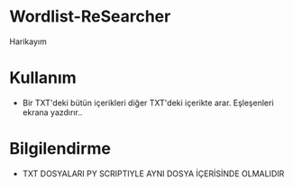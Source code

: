 # Wordlist-ReSearcher
Harikayım

# Kullanım
* Bir TXT'deki bütün içerikleri diğer TXT'deki içerikte arar. Eşleşenleri ekrana yazdırır..
# Bilgilendirme
* TXT DOSYALARI PY SCRIPTIYLE AYNI DOSYA İÇERİSİNDE OLMALIDIR
